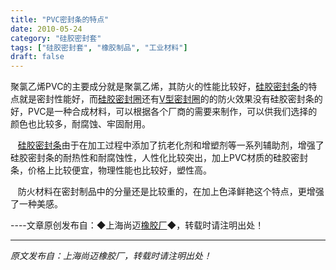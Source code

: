 ```yaml
---
title: "PVC密封条的特点"
date: 2010-05-24
category: "硅胶密封套"
tags: ["硅胶密封套", "橡胶制品", "工业材料"]
draft: false
---
```


聚氯乙烯PVC的主要成分就是聚氯乙烯，其防火的性能比较好，[硅胶密封条](http://www.smpolymer.com/guijiaomifengtiao/)的特点就是密封性能好，而[硅胶密封圈](http://www.smpolymer.com/)还有[V型密封圈](http://www.smpolymer.com/)的的防火效果没有硅胶密封条的好，PVC是一种合成材料，可以根据各个厂商的需要来制作，可以供我们选择的颜色也比较多，耐腐蚀、牢固耐用。

   [硅胶密封条](http://www.smpolymer.com/guijiaomifengtiao/)由于在加工过程中添加了抗老化剂和增塑剂等一系列辅助剂，增强了硅胶密封条的耐热性和耐腐蚀性，人性化比较突出，加上PVC材质的硅胶密封条，价格上比较便宜，物理性能也比较好，塑性高。

   防火材料在密封制品中的分量还是比较重的，在加上色泽鲜艳这个特点，更增强了一种美感。 

----文章原创发布自：◆上海尚迈[橡胶厂](http://www.smpolymer.com/)◆，转载时请注明出处！

---

*原文发布自：上海尚迈橡胶厂，转载时请注明出处！*
